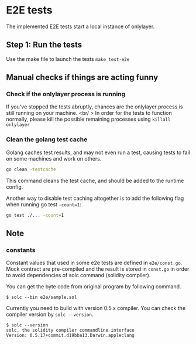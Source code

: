 # E2E tests

The implemented E2E tests start a local instance of onlylayer.

## Step 1: Run the tests

Use the make file to launch the tests `make test-e2e`

## Manual checks if things are acting funny

### Check if the onlylayer process is running

If you've stopped the tests abruptly, chances are the onlylayer process is still running on your machine. <br/ >
In order for the tests to function normally, please kill the possible remaining processes using `killall onlylayer`

### Clean the golang test cache

Golang caches test results, and may not even run a test, causing tests to fail on some machines and work on others.
````bash
go clean -testcache
````

This command cleans the test cache, and should be added to the runtime config.

Another way to disable test caching altogether is to add the following flag when running go test `-count=1`:
````bash
go test ./... -count=1
````

## Note

### constants

Constant values that used in some e2e tests are defined in `e2e/const.go`.
Mock contract are pre-compiled and the result is stored in `const.go` in order to avoid dependencies of solc command (solidity compiler).

You can get the byte code from original program by following command.

```shell
$ solc --bin e2e/sample.sol
```

Currently you need to build with version 0.5.x compiler. You can check the compiler version by `solc --version`.

```shell
$ solc --version
solc, the solidity compiler commandline interface
Version: 0.5.17+commit.d19bba13.Darwin.appleclang
```

